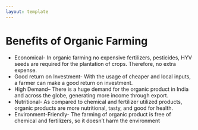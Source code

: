 ```yaml
---
layout: template
---
```


# Benefits of Organic Farming

- Economical- In organic farming no expensive fertilizers, pesticides, HYV seeds are required for the plantation of crops. Therefore, no extra expense.
- Good return on Investment- With the usage of cheaper and local inputs, a farmer can make a good return on investment.
- High Demand– There is a huge demand for the organic product in India and across the globe, generating more income through export.
- Nutritional- As compared to chemical and fertilizer utilized products, organic products are more nutritional, tasty, and good for health.
- Environment-Friendly- The farming of organic product is free of chemical and fertilizers, so it doesn’t harm the environment

